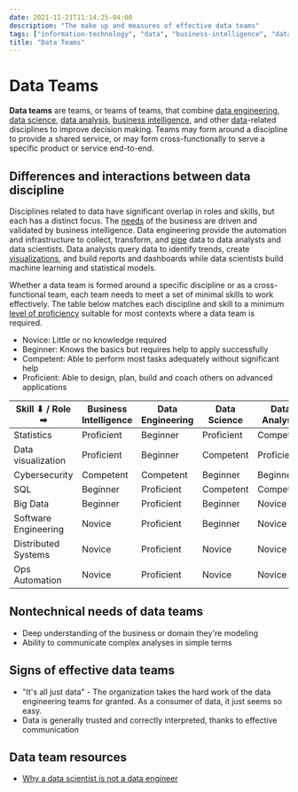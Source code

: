```yaml
---
date: 2021-11-21T11:14:25-04:00
description: "The make up and measures of effective data teams"
tags: ["information-technology", "data", "business-intelligence", "data-science", "data-engineering", "data-analysis"]
title: "Data Teams"
---
```


# Data Teams

**Data teams** are teams, or teams of teams, that combine [data engineering](data-engineering.md), [data science](data-science.md), [data analysis](data-analysis.md), [business intelligence](business-intelligence.md), and other [data](data.md)-related disciplines to improve decision making. Teams may form around a discipline to provide a shared service, or may form cross-functionally to serve a specific product or service end-to-end.

## Differences and interactions between data discipline

Disciplines related to data have significant overlap in roles and skills, but each has a distinct focus. The [needs](requirements.md) of the business are driven and validated by business intelligence. Data engineering provide the automation and infrastructure to collect, transform, and [pipe](data-pipelines.md) data to data analysts and data scientists. Data analysts query data to identify trends, create [visualizations](data-visualizations.md), and build reports and dashboards while data scientists build machine learning and statistical models.

Whether a data team is formed around a specific discipline or as a cross-functional team, each team needs to meet a set of minimal skills to work effectively. The table below matches each discipline and skill to a minimum [level of proficiency](dreyfus-model-of-skill-acquisition.md) suitable for most contexts where a data team is required.

- Novice: Little or no knowledge required
- Beginner: Knows the basics but requires help to apply successfully
- Competent: Able to perform most tasks adequately without significant help
- Proficient: Able to design, plan, build and coach others on advanced applications

| Skill ⬇ / Role ➡     | Business Intelligence | Data Engineering | Data Science | Data Analysis |
| -------------------- | --------------------- | ---------------- | ------------ | ------------- |
| Statistics           | Proficient            | Beginner         | Proficient   | Competent     |
| Data visualization   | Proficient            | Beginner         | Competent    | Proficient    |
| Cybersecurity        | Competent             | Competent        | Beginner     | Beginner      |
| SQL                  | Beginner              | Proficient       | Competent    | Competent     |
| Big Data             | Beginner              | Proficient       | Beginner     | Novice        |
| Software Engineering | Novice                | Proficient       | Beginner     | Novice        |
| Distributed Systems  | Novice                | Proficient       | Novice       | Novice        |
| Ops Automation       | Novice                | Proficient       | Novice       | Novice        |

## Nontechnical needs of data teams

- Deep understanding of the business or domain they're modeling
- Ability to communicate complex analyses in simple terms

## Signs of effective data teams

- "It's all just data" - The organization takes the hard work of the data engineering teams for granted. As a consumer of data, it just seems so easy.
- Data is generally trusted and correctly interpreted, thanks to effective communication

## Data team resources

- [Why a data scientist is not a data engineer](https://www.oreilly.com/content/why-a-data-scientist-is-not-a-data-engineer/)
